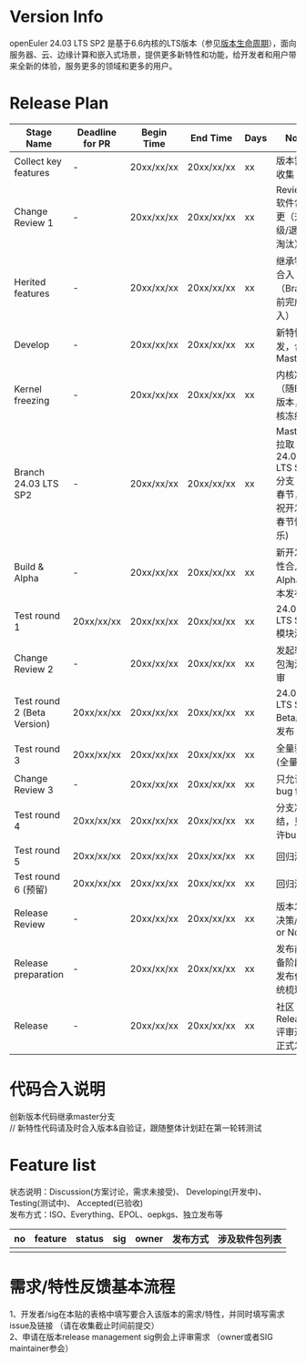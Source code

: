 # Version Info
openEuler 24.03 LTS SP2 是基于6.6内核的LTS版本（参见[版本生命周期](https://www.openeuler.org/zh/other/lifecycle/)），面向服务器、云、边缘计算和嵌入式场景，提供更多新特性和功能，给开发者和用户带来全新的体验，服务更多的领域和更多的用户。<br>


# Release Plan

| Stage Name                    | Deadline for PR | Begin Time | End Time   | Days | Note                                     |
| ----------------------------- | --------------- | ---------- | ---------  | ---- | ---------------------------------------- |
| Collect key features          |        -        | 20xx/xx/xx | 20xx/xx/xx | xx | 版本需求收集                              |
| Change Review 1               |        -        | 20xx/xx/xx | 20xx/xx/xx | xx | Review 软件包变更（升级/退役/淘汰）  |
| Herited features              |        -        | 20xx/xx/xx | 20xx/xx/xx | xx | 继承特性合入（Branch前完成合入） |
| Develop                       |        -        | 20xx/xx/xx | 20xx/xx/xx | xx | 新特性开发，合入Master |
| Kernel freezing               |        -        | 20xx/xx/xx | 20xx/xx/xx | xx | 内核冻结（随Beta版本，内核冻结） |
| Branch 24.03 LTS SP2          |        -        | 20xx/xx/xx | 20xx/xx/xx | xx | Master 拉取 24.03 LTS SP2 分支 (跨春节，预祝开发者春节快乐) |
| Build & Alpha                 |        -        | 20xx/xx/xx | 20xx/xx/xx | xx | 新开发特性合入，Alpha版本发布    |
| Test round 1                  |    20xx/xx/xx   | 20xx/xx/xx | 20xx/xx/xx | xx | 24.03 LTS SP2 模块测试           |
| Change Review 2               |        -        | 20xx/xx/xx | 20xx/xx/xx | xx | 发起软件包淘汰评审               |
| Test round 2 (Beta Version)   |    20xx/xx/xx   | 20xx/xx/xx | 20xx/xx/xx | xx | 24.03 LTS SP2 Beta版本发布       |
| Test round 3                  |    20xx/xx/xx   | 20xx/xx/xx | 20xx/xx/xx | xx | 全量验证(全量SIT)                |
| Change Review 3               |        -        | 20xx/xx/xx | 20xx/xx/xx | xx | 只允许bug fix      |
| Test round 4                  |    20xx/xx/xx   | 20xx/xx/xx | 20xx/xx/xx | xx | 分支冻结，只允许bug fix          |
| Test round 5                  |    20xx/xx/xx   | 20xx/xx/xx | 20xx/xx/xx | xx | 回归测试                         |
| Test round 6 (预留)           |    20xx/xx/xx   | 20xx/xx/xx | 20xx/xx/xx | xx | 回归测试                         |
| Release Review                |        -        | 20xx/xx/xx | 20xx/xx/xx | xx | 版本发布决策/ Go or No Go        |
| Release preparation           |        -        | 20xx/xx/xx | 20xx/xx/xx | xx | 发布前准备阶段，发布件系统梳理    |
| Release                       |        -        | 20xx/xx/xx | 20xx/xx/xx | xx | 社区Release评审通过正式发布       |



# 代码合入说明
创新版本代码继承master分支 <br>
// 新特性代码请及时合入版本&自验证，跟随整体计划赶在第一轮转测试


# Feature list
状态说明：Discussion(方案讨论，需求未接受)、 Developing(开发中)、 Testing(测试中)、 Accepted(已验收) <br>
发布方式：ISO、Everything、EPOL、oepkgs、独立发布等

|no|feature|status|sig|owner|发布方式|涉及软件包列表|
|:----|:---|:---|:--|:----|:----|:----|
||||||||


# 需求/特性反馈基本流程 <br />
1、开发者/sig在本贴的表格中填写要合入该版本的需求/特性，并同时填写需求issue及链接 （请在收集截止时间前提交）      <br>
2、申请在版本release management sig例会上评审需求 （owner或者SIG maintainer参会）
<br><br>
